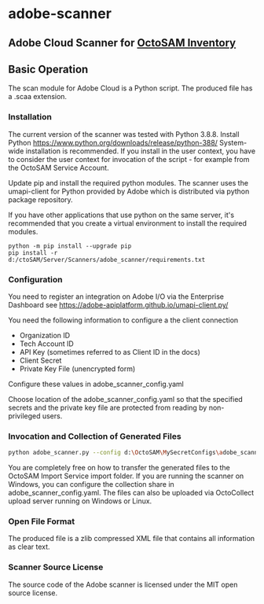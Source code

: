 # adobe-scanner

## Adobe Cloud Scanner for [OctoSAM Inventory](https://www.octosoft.ch)

## Basic Operation

The scan module for Adobe Cloud is a Python script.
The produced file has a .scaa extension.

### Installation

The current version of the scanner was tested with Python 3.8.8.
Install Python https://www.python.org/downloads/release/python-388/
System-wide installation is recommended. If you install in the user context, 
you have to consider the user context for invocation of the script - for example from the OctoSAM Service Account.

Update pip and install the required python modules. 
The scanner uses the umapi-client for Python provided by Adobe which is distributed via 
python package repository. 

If you have other applications that use python on the same server, 
it's recommended that you create a virtual environment to install the required modules.

```shell
python -m pip install --upgrade pip
pip install -r d:/ctoSAM/Server/Scanners/adobe_scanner/requirements.txt
```

### Configuration

You need to register an integration on Adobe I/O via the Enterprise Dashboard
see https://adobe-apiplatform.github.io/umapi-client.py/

You need the following information to configure a the client connection

* Organization ID
* Tech Account ID
* API Key (sometimes referred to as Client ID in the docs)
* Client Secret
* Private Key File (unencrypted form)

Configure these values in adobe_scanner_config.yaml

Choose location of the adobe_scanner_config.yaml so that the specified secrets and the private key file
are protected from reading by non-privileged users.

### Invocation and Collection of Generated Files

```bash
python adobe_scanner.py --config d:\OctoSAM\MySecretConfigs\adobe_scanner_config.yaml
```

You are completely free on how to transfer the generated files to the OctoSAM Import Service import folder.
If you are running the scanner on Windows, you can configure the collection share in adobe_scanner_config.yaml.
The files can also be uploaded via OctoCollect upload server running on Windows or Linux.

### Open File Format

The produced file is a zlib compressed XML file that contains all information as clear text.

### Scanner Source License

The source code of the Adobe scanner is licensed under the MIT open source license. 
